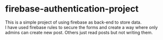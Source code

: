 # firebase-authentication-project

This is a simple project of using firebase as back-end to store data.
<br>
I have used firebase rules to secure the forms and create a way where only admins can create new post. Others just read posts but not writing them.
